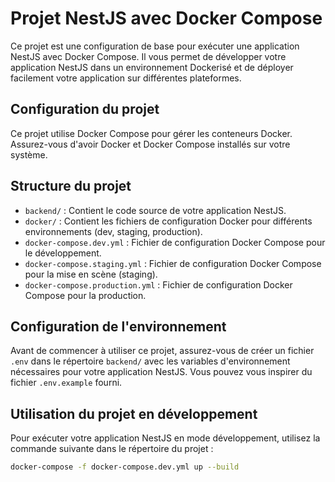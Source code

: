 # Projet NestJS avec Docker Compose

Ce projet est une configuration de base pour exécuter une application NestJS avec Docker Compose. Il vous permet de développer votre application NestJS dans un environnement Dockerisé et de déployer facilement votre application sur différentes plateformes.

## Configuration du projet

Ce projet utilise Docker Compose pour gérer les conteneurs Docker. Assurez-vous d'avoir Docker et Docker Compose installés sur votre système.

## Structure du projet

- `backend/` : Contient le code source de votre application NestJS.
- `docker/` : Contient les fichiers de configuration Docker pour différents environnements (dev, staging, production).
- `docker-compose.dev.yml` : Fichier de configuration Docker Compose pour le développement.
- `docker-compose.staging.yml` : Fichier de configuration Docker Compose pour la mise en scène (staging).
- `docker-compose.production.yml` : Fichier de configuration Docker Compose pour la production.

## Configuration de l'environnement

Avant de commencer à utiliser ce projet, assurez-vous de créer un fichier `.env` dans le répertoire `backend/` avec les variables d'environnement nécessaires pour votre application NestJS. Vous pouvez vous inspirer du fichier `.env.example` fourni.

## Utilisation du projet en développement

Pour exécuter votre application NestJS en mode développement, utilisez la commande suivante dans le répertoire du projet :

```bash
docker-compose -f docker-compose.dev.yml up --build
